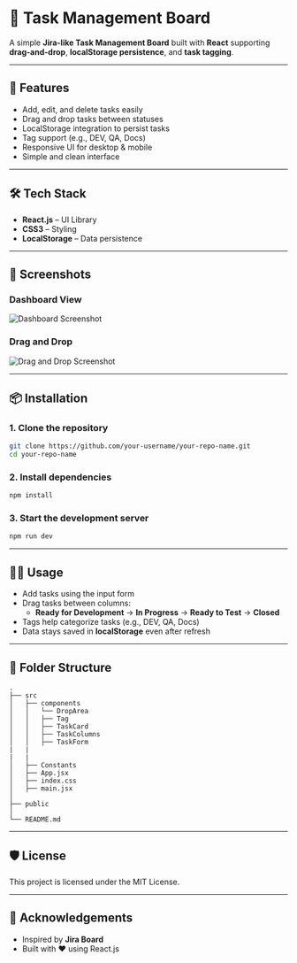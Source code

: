 
# 📝 Task Management Board  

A simple **Jira-like Task Management Board** built with **React** supporting **drag-and-drop**, **localStorage persistence**, and **task tagging**.  

---

## 🚀 Features
- Add, edit, and delete tasks easily  
- Drag and drop tasks between statuses  
- LocalStorage integration to persist tasks  
- Tag support (e.g., DEV, QA, Docs)  
- Responsive UI for desktop & mobile  
- Simple and clean interface  

---

## 🛠 Tech Stack
- **React.js** – UI Library  
- **CSS3** – Styling  
- **LocalStorage** – Data persistence  

---

## 📸 Screenshots  
### Dashboard View
![Dashboard Screenshot](./screenshots/dashboard.png)  

### Drag and Drop
![Drag and Drop Screenshot](./screenshots/dragdrop.png)  


---

## 📦 Installation  

### 1. Clone the repository  
```bash
git clone https://github.com/your-username/your-repo-name.git
cd your-repo-name
```

### 2. Install dependencies  
```bash
npm install
```

### 3. Start the development server  
```bash
npm run dev
```

---

## 🏃‍♂️ Usage  

- Add tasks using the input form  
- Drag tasks between columns:  
  - **Ready for Development** → **In Progress** → **Ready to Test** → **Closed**  
- Tags help categorize tasks (e.g., DEV, QA, Docs)  
- Data stays saved in **localStorage** even after refresh  

---

## 📂 Folder Structure
```
.
├── src
│   ├── components
│   │   └── DropArea
│   │   ├── Tag
│   │   ├── TaskCard
│   │   ├── TaskColumns
│   │   ├── TaskForm
|   |   
|   |   
│   ├── Constants
│   ├── App.jsx
│   ├── index.css
│   ├── main.jsx
│   
├── public
│   
└── README.md
```

---

## 🛡 License  
This project is licensed under the MIT License.  

---

## 🙌 Acknowledgements  
- Inspired by **Jira Board**  
- Built with ❤️ using React.js  
